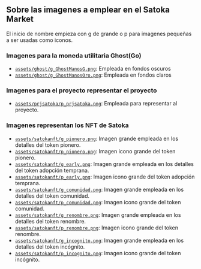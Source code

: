 ## Sobre las imagenes a emplear en el Satoka Market
El inicio de nombre empieza con g de grande o p para imagenes pequeñas a ser usadas como iconos.

### Imagenes para la moneda utilitaria Ghost(Go)

- [`assets/ghost/g_GhostManosG.png`](./ghost/g_GhostManosG.png): Empleada en fondos oscuros
- [`assets/ghost/g_GhostManosOro.png`](assets/ghost/g_GhostManosOro.png): Empleada en fondos claros

### Imagenes para el proyecto representar el proyecto

- [`assets/prjsatoka/p_prjsatoka.png`](assets/prjsatoka/p_prjsatoka.png): Empleada para representar al proyecto.

### Imagenes representan los NFT de Satoka

- [`assets/satokanft/g_pionero.png`](assets/satokanft/g_pionero.png): Imagen grande empleada en los detalles del token pionero.
- [`assets/satokanft/p_pionero.png`](assets/satokanft/p_pionero.png): Imagen icono grande del token pionero.
- [`assets/satokanft/g_early.png`](assets/satokanft/g_early.png): Imagen grande empleada en los detalles del token adopción temprana.
- [`assets/satokanft/p_early.png`](assets/satokanft/p_early.png): Imagen icono grande del token adopción temprana.
- [`assets/satokanft/g_comunidad.png`](assets/satokanft/g_comunidad.png): Imagen grande empleada en los detalles del token comunidad.
- [`assets/satokanft/p_comunidad.png`](assets/satokanft/p_comunidad.png): Imagen icono grande del token comunidad.
- [`assets/satokanft/g_renombre.png`](assets/satokanft/g_renombre.png): Imagen grande empleada en los detalles del token renombre.
- [`assets/satokanft/p_renombre.png`](assets/satokanft/p_renombre.png): Imagen icono grande del token renombre.
- [`assets/satokanft/g_incognito.png`](assets/satokanft/g_incognito.png): Imagen grande empleada en los detalles del token incógnito.
- [`assets/satokanft/p_incognito.png`](assets/satokanft/p_incognito.png): Imagen icono grande del token incógnito.
